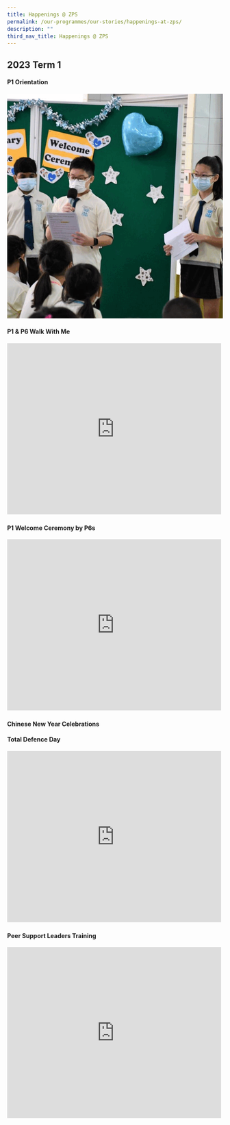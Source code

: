 ```yaml
---
title: Happenings @ ZPS
permalink: /our-programmes/our-stories/happenings-at-zps/
description: ""
third_nav_title: Happenings @ ZPS
---
```

## 2023 Term 1
<h4><strong>P1 Orientation</strong></h4>
<img src="/images/P1%20Welcome.gif">
<h4><strong>P1 &amp; P6 Walk With Me</strong></h4>
<iframe src="https://docs.google.com/presentation/d/e/2PACX-1vQw72ko402XtfSFhQwQCQ2ZpD5UYKN6F7MTd5bEprEl7sMas6OqPHRwdDD8wFRBLbtBW4GjmYRGjJ2V/embed?start=false&amp;loop=false&amp;delayms=10000" frameborder="0" width="500" height="400" allowfullscreen="true"></iframe>
<h4><strong>P1 Welcome Ceremony by P6s</strong></h4>
  <iframe src="https://docs.google.com/presentation/d/e/2PACX-1vQTdkrZEUUYr7HQ4LdfuN18aaoGIhmQRvZfjOt4AIGWyxhDw3cjNrtQMUvb_3G11zyiT08oTPhufX_U/embed?start=false&amp;loop=false&amp;delayms=10000" frameborder="0" width="500" height="400" allowfullscreen="true"></iframe>
<h4><strong>Chinese New Year Celebrations</strong></h4>

<h4><strong>Total Defence Day</strong></h4>
<iframe allowfullscreen="true" height="400" width="500" frameborder="0" src="https://docs.google.com/presentation/d/e/2PACX-1vSfHfSoKfqO5eIS_OookUZjW8sc0G-OebrBLEazeZEzNXEGBZl3sIWMjDqkc_KkUA/embed?start=false&amp;loop=false&amp;delayms=3000"></iframe>
<h4><strong>Peer Support Leaders Training</strong></h4>
<iframe src="https://docs.google.com/presentation/d/e/2PACX-1vRK2CTsK3-IxNzr4iQXFwJk38SIZum1UM_54c54yOCQ6sGkJuN9HOEfvbTwVJsxBwxaSkYnX4xhB1jM/embed?start=true&amp;loop=true&amp;delayms=3000" frameborder="0" width="500" height="400" allowfullscreen="true"></iframe>